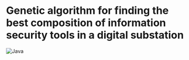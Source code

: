 # Genetic algorithm for finding the best composition of information security tools in a digital substation

![Java](https://img.shields.io/badge/java-%23ED8B00.svg?style=for-the-badge&logo=openjdk&logoColor=white)
